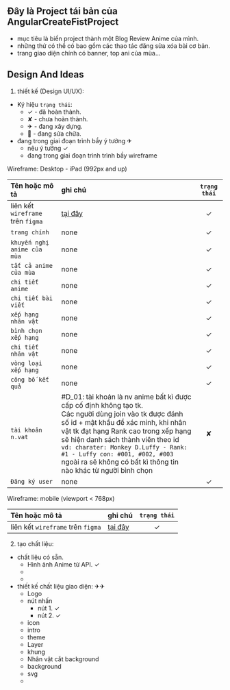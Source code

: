 ## Đây là Project tái bản của AngularCreateFistProject
- mục tiêu là biến project thành một Blog Review Anime của mình.
- những thứ có thể có bao gồm các thao tác đăng sửa xóa bài cơ bản.
- trang giao diện chính có banner, top ani của mùa...

## Design And Ideas

1. thiết kế (Design UI/UX):
- Ký hiệu ``trạng thái``:
  - ✓ - đã hoàn thành.
  - ✘ - chưa hoàn thành.
  - ✈ - đang xây dựng.
  - 🔧 - đang sửa chữa.
- đang trong giai đoạn trình bầy ý tưởng ✈
  - nêu ý tưởng ✓
  - đang trong giai đoạn trình trình bầy wireframe

Wireframe: Desktop - iPad (992px and up)

| Tên hoặc mô tả | ghi chú | ``trạng thái`` |
|  :--- |  :--- |  :---: |
| liên kết `wireframe` trên `figma` | [tại đây](https://www.figma.com/design/fgX0eg3NZonqN1RlvywQd0/BLOG-ANIME?node-id=0-1&t=NgMK65rTST1jAEjc-1) | ✓ |
| `trang chính` | none | ✓ |
| `khuyến nghị anime của mùa` | none | ✓ |
| `tất cả anime của mùa` | none | ✓ |
| `chi tiết anime` | none | ✓ |
| `chi tiết bài viết` | none | ✓ |
| `xếp hạng nhân vật` | none | ✓ |
| `bình chọn xếp hạng` | none | ✓ |
| `chi tiết nhân vật` | none | ✓ |
| `vòng loại xếp hạng` | none | ✓ |
| `công bố kết quả` | none | ✓ |
| `tài khoản n.vat` | #D_01: tài khoản là nv anime bất kì được cấp cố định không tạo tk.<br> Các người dùng join vào tk được đánh số id + mật khẩu để xác minh, khi nhân vật tk đạt hạng Rank cao trong xếp hạng sẽ hiện danh sách thành viên theo id <br> `vd: charater: Monkey D.Luffy - Rank: #1 - Luffy con: #001, #002, #003` <br> ngoài ra sẽ không có bất kì thông tin nào khác từ người bình chọn | ✘ |
| `Đăng ký user` | none | ✓ |

Wireframe: mobile (viewport < 768px)

| Tên hoặc mô tả | ghi chú | ``trạng thái`` |
|  :--- |  :--- |  :---: |
| liên kết `wireframe` trên `figma` | [tại đây](https://www.figma.com/design/fgX0eg3NZonqN1RlvywQd0/BLOG-ANIME?node-id=0-1&t=NgMK65rTST1jAEjc-1) | ✓ |

2. tạo chất liệu:
 - chất liệu có sẵn.
    - Hình ảnh Anime từ API. ✓
    -
    -
 - thiết kế chất liệu giao diện: ✈✈
    - Logo
    - nút nhấn
      - nút 1. ✓
      - nút 2. ✓
    - icon
    - intro
    - theme
    - Layer
    - khung
    - Nhân vật cắt background
    - background
    - svg
    - 
  
<!---
[## thiết kế CSDL (Design Database) ✘
## Cải tạo khung dự án (Refactor Project) ✘
## tạo chức năng hệ thống (Code BE Funtions) ✘
## tạo chức giao diện (Code FE Funtions) ✘
## ...
## ...](url)
-->

